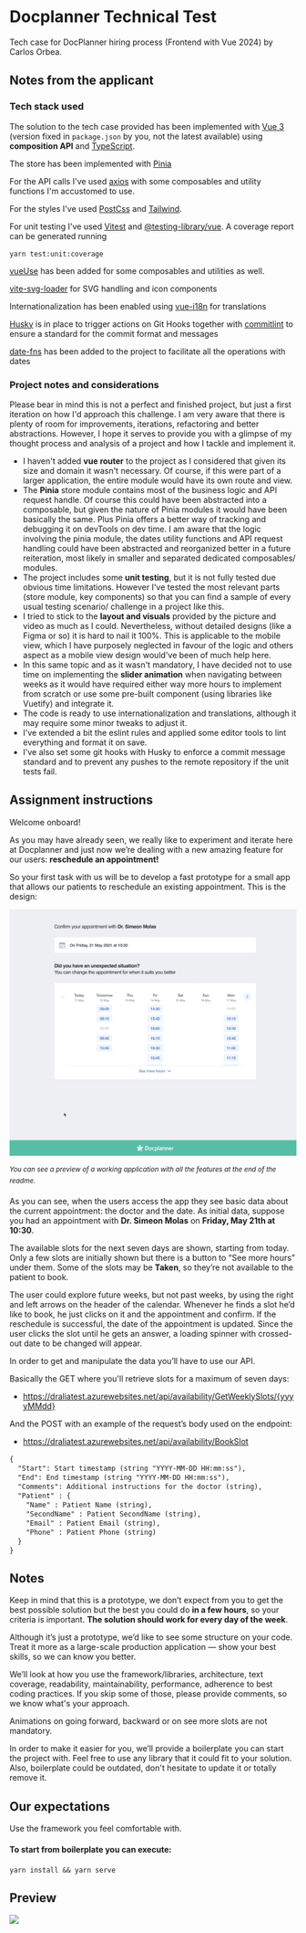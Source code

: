 # Docplanner Technical Test

Tech case for DocPlanner hiring process (Frontend with Vue 2024) by Carlos Orbea.

## Notes from the applicant

### Tech stack used

The solution to the tech case provided has been implemented with [Vue 3](https://vuejs.org/) (version fixed in `package.json` by you, not the latest available) using **composition API** and [TypeScript](https://www.typescriptlang.org/).

The store has been implemented with [Pinia](https://pinia.vuejs.org/)

For the API calls I've used [axios](https://axios-http.com/) with some composables and utility functions I'm accustomed to use.

For the styles I've used [PostCss](https://postcss.org/) and [Tailwind](https://tailwindcss.com/).

For unit testing I've used [Vitest](https://vitest.dev/) and [@testing-library/vue](https://testing-library.com/). A coverage report can be generated running
```
yarn test:unit:coverage
```

[vueUse](https://vueuse.org/) has been added for some composables and utilities as well.

[vite-svg-loader](https://github.com/jpkleemans/vite-svg-loader#readme) for SVG handling and icon components

Internationalization has been enabled using [vue-i18n](https://kazupon.github.io/vue-i18n/) for translations

[Husky](https://github.com/typicode/husky#readme) is in place to trigger actions on Git Hooks together with [commitlint](https://commitlint.js.org/) to ensure a standard for the commit format and messages

[date-fns](https://date-fns.org/) has been added to the project to facilitate all the operations with dates

### Project notes and considerations

Please bear in mind this is not a perfect and finished project, but just a first iteration on how I'd approach this challenge. I am very aware that there is plenty of room for improvements, iterations, refactoring and better abstractions. However, I hope it serves to provide you with a glimpse of my thought process and analysis of a project and how I tackle and implement it.

- I haven't added **vue router** to the project as I considered that given its size and domain it wasn't necessary. Of course, if this were part of a larger application, the entire module would have its own route and view.
- The **Pinia** store module contains most of the business logic and API request handle. Of course this could have been abstracted into a composable, but given the nature of Pinia modules it would have been basically the same. Plus Pinia offers a better way of tracking and debugging it on devTools on dev time. I am aware that the logic involving the pinia module, the dates utility functions and API request handling could have been abstracted and reorganized better in a future reiteration, most likely in smaller and separated dedicated composables/ modules.
- The project includes some **unit testing**, but it is not fully tested due obvious time limitations. However I've tested the most relevant parts (store module, key components) so that you can find a sample of every usual testing scenario/ challenge in a project like this.
- I tried to stick to the **layout and visuals** provided by the picture and video as much as I could. Nevertheless, without detailed designs (like a Figma or so) it is hard to nail it 100%. This is applicable to the mobile view, which I have purposely neglected in favour of the logic and others aspect as a mobile view design would've been of much help here.
- In this same topic and as it wasn't mandatory, I have decided not to use time on implementing the **slider animation** when navigating between weeks as it would have required either way more hours to implement from scratch or use some pre-built component (using libraries like Vuetify) and integrate it.
- The code is ready to use internationalization and translations, although it may require some minor tweaks to adjust it.
- I've extended a bit the eslint rules and applied some editor tools to lint everything and format it on save.
- I've also set some git hooks with Husky to enforce a commit message standard and to prevent any pushes to the remote repository if the unit tests fail.

## Assignment instructions

Welcome onboard!

As you may have already seen, we really like to experiment and iterate here at Docplanner and just now we’re dealing
with a new amazing feature for our users: **reschedule an appointment!**

So your first task with us will be to develop a fast prototype for a small app that allows our patients to reschedule an
existing appointment. This is the design:

![Basic design](./assets/ui-example.png)

<sup><i>You can see a preview of a working application with all the features at the end of the readme.</i></sup>

As you can see, when the users access the app they see basic data about the current appointment: the doctor and the
date. As initial data, suppose you had an appointment with **Dr. Simeon Molas** on **Friday, May 21th at 10:30**.

The available slots for the next seven days are shown, starting from today. Only a few slots are initially shown but
there is a button to “See more hours” under them. Some of the slots may be **Taken**, so they’re not available to the
patient to book.

The user could explore future weeks, but not past weeks, by using the right and left arrows on the header of the
calendar. Whenever he finds a slot he’d like to book, he just clicks on it and the appointment and confirm. If the
reschedule is successful, the date of the appointment is updated. Since the user clicks the slot until he gets an
answer, a loading spinner with crossed-out date to be changed will appear.

In order to get and manipulate the data you’ll have to use our API.

Basically the GET where you'll retrieve slots for a maximum of seven days:

- https://draliatest.azurewebsites.net/api/availability/GetWeeklySlots/{yyyyMMdd}

And the POST with an example of the request’s body used on the endpoint:

- https://draliatest.azurewebsites.net/api/availability/BookSlot

```
{
  "Start": Start timestamp (string "YYYY-MM-DD HH:mm:ss"),
  "End": End timestamp (string "YYYY-MM-DD HH:mm:ss"),
  "Comments": Additional instructions for the doctor (string),
  "Patient" : {
    "Name" : Patient Name (string),
    "SecondName" : Patient SecondName (string),
    "Email" : Patient Email (string),
    "Phone" : Patient Phone (string)
  }
}
```

## Notes

Keep in mind that this is a prototype, we don’t expect from you to get the best possible solution but the best you could
do **in a few hours**, so your criteria is important. **The solution should work for every day of the week**.

Although it’s just a prototype, we’d like to see some structure on your code. Treat it more as a large-scale production
application — show your best skills, so we can know you better.

We’ll look at how you use the framework/libraries, architecture, text coverage, readability, maintainability,
performance, adherence to best coding practices. If you skip some of those, please provide comments, so we know what's
your approach.

Animations on going forward, backward or on see more slots are not mandatory.

In order to make it easier for you, we’ll provide a boilerplate you can start the project with. Feel free to use any
library that it could fit to your solution. Also, boilerplate could be outdated, don't hesitate to update it or totally
remove it.

## Our expectations

Use the framework you feel comfortable with.

#### To start from boilerplate you can execute:

```
yarn install && yarn serve
```

## Preview

![](./assets/video.gif)
